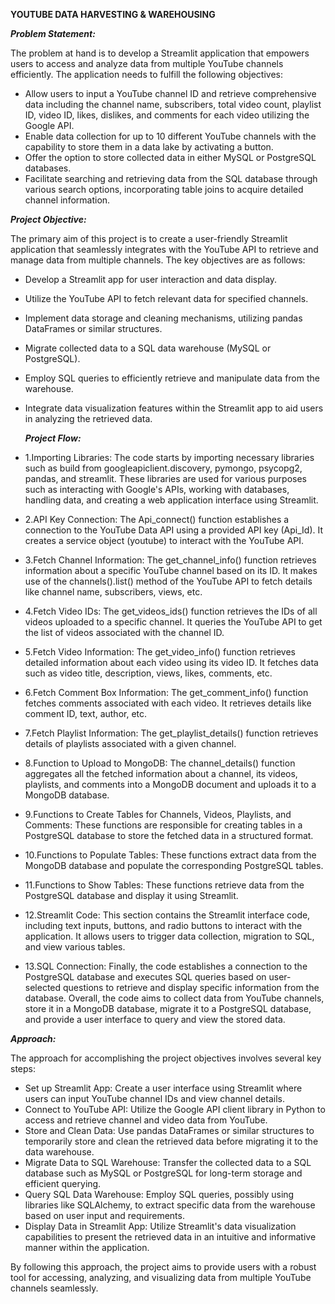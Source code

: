 ******YOUTUBE DATA HARVESTING & WAREHOUSING******

***Problem Statement:***

The problem at hand is to develop a Streamlit application that empowers users to access and analyze data from multiple YouTube channels efficiently. The application needs to fulfill the following objectives:
* Allow users to input a YouTube channel ID and retrieve comprehensive data including the channel name, subscribers, total video count, playlist ID, video ID, likes, dislikes, and comments for each video utilizing the Google API.
* Enable data collection for up to 10 different YouTube channels with the capability to store them in a data lake by activating a button.
* Offer the option to store collected data in either MySQL or PostgreSQL databases.
* Facilitate searching and retrieving data from the SQL database through various search options, incorporating table joins to acquire detailed channel information.


***Project Objective:***

The primary aim of this project is to create a user-friendly Streamlit application that seamlessly integrates with the YouTube API to retrieve and manage data from multiple channels. The key objectives are as follows:
* Develop a Streamlit app for user interaction and data display.
* Utilize the YouTube API to fetch relevant data for specified channels.
* Implement data storage and cleaning mechanisms, utilizing pandas DataFrames or similar structures.
* Migrate collected data to a SQL data warehouse (MySQL or PostgreSQL).
* Employ SQL queries to efficiently retrieve and manipulate data from the warehouse.
* Integrate data visualization features within the Streamlit app to aid users in analyzing the retrieved data.


  ***Project Flow:***

* 1.Importing Libraries: The code starts by importing necessary libraries such as build from googleapiclient.discovery, pymongo, psycopg2, pandas, and streamlit. These libraries are used for various purposes such as interacting with Google's APIs, working with databases, handling data, and creating a web application interface using Streamlit.
* 2.API Key Connection: The Api_connect() function establishes a connection to the YouTube Data API using a provided API key (Api_Id). It creates a service object (youtube) to interact with the YouTube API.
* 3.Fetch Channel Information: The get_channel_info() function retrieves information about a specific YouTube channel based on its ID. It makes use of the channels().list() method of the YouTube API to fetch details like channel name, subscribers, views, etc.
* 4.Fetch Video IDs: The get_videos_ids() function retrieves the IDs of all videos uploaded to a specific channel. It queries the YouTube API to get the list of videos associated with the channel ID.
* 5.Fetch Video Information: The get_video_info() function retrieves detailed information about each video using its video ID. It fetches data such as video title, description, views, likes, comments, etc.
* 6.Fetch Comment Box Information: The get_comment_info() function fetches comments associated with each video. It retrieves details like comment ID, text, author, etc.
* 7.Fetch Playlist Information: The get_playlist_details() function retrieves details of playlists associated with a given channel.
* 8.Function to Upload to MongoDB: The channel_details() function aggregates all the fetched information about a channel, its videos, playlists, and comments into a MongoDB document and uploads it to a MongoDB database.
* 9.Functions to Create Tables for Channels, Videos, Playlists, and Comments: These functions are responsible for creating tables in a PostgreSQL database to store the fetched data in a structured format.
* 10.Functions to Populate Tables: These functions extract data from the MongoDB database and populate the corresponding PostgreSQL tables.
* 11.Functions to Show Tables: These functions retrieve data from the PostgreSQL database and display it using Streamlit.
* 12.Streamlit Code: This section contains the Streamlit interface code, including text inputs, buttons, and radio buttons to interact with the application. It allows users to trigger data collection, migration to SQL, and view various tables.
* 13.SQL Connection: Finally, the code establishes a connection to the PostgreSQL database and executes SQL queries based on user-selected questions to retrieve and display specific information from the database.
Overall, the code aims to collect data from YouTube channels, store it in a MongoDB database, migrate it to a PostgreSQL database, and provide a user interface to query and view the stored data.



***Approach:***

The approach for accomplishing the project objectives involves several key steps:
* Set up Streamlit App: Create a user interface using Streamlit where users can input YouTube channel IDs and view channel details.
* Connect to YouTube API: Utilize the Google API client library in Python to access and retrieve channel and video data from YouTube.
* Store and Clean Data: Use pandas DataFrames or similar structures to temporarily store and clean the retrieved data before migrating it to the data warehouse.
* Migrate Data to SQL Warehouse: Transfer the collected data to a SQL database such as MySQL or PostgreSQL for long-term storage and efficient querying.
* Query SQL Data Warehouse: Employ SQL queries, possibly using libraries like SQLAlchemy, to extract specific data from the warehouse based on user input and requirements.
* Display Data in Streamlit App: Utilize Streamlit's data visualization capabilities to present the retrieved data in an intuitive and informative manner within the application.

By following this approach, the project aims to provide users with a robust tool for accessing, analyzing, and visualizing data from multiple YouTube channels seamlessly.






